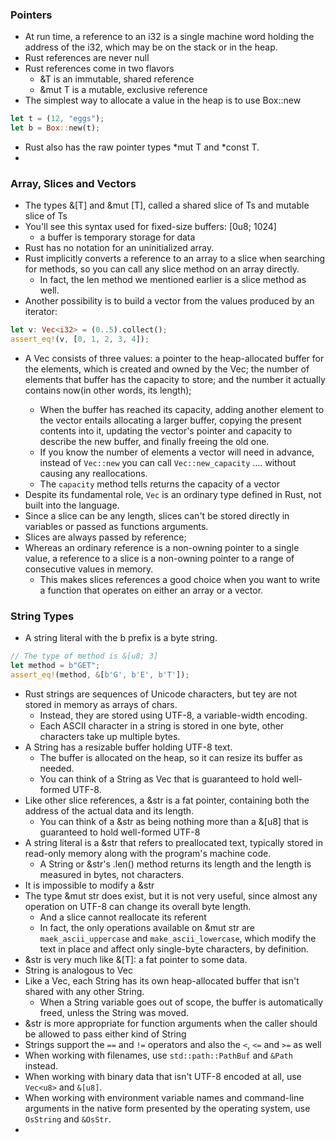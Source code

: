 ### Pointers 
- At run time, a reference to an i32 is a single machine word holding the address of the i32, which may be on the stack or in the heap.
- Rust references are never null
- Rust references come in two flavors
	- &T is an immutable, shared reference
	- &mut T is a mutable, exclusive reference 
- The simplest way to allocate a value in the heap is to use Box::new
```rust
let t = (12, "eggs");
let b = Box::new(t);
```
- Rust also has the raw pointer types *mut T and *const T.
- 
### Array, Slices and Vectors 
- The types &[T] and &mut [T], called a shared slice of Ts and mutable slice of Ts
- You'll see this syntax used for fixed-size buffers: [0u8; 1024]
	- a buffer is temporary storage for data
- Rust has no notation for an uninitialized array.
- Rust implicitly converts a reference to an array to a slice when searching for methods, so you can call any slice method on an array directly.
	- In fact, the len method we mentioned earlier is a slice method as well.
- Another possibility is to build a vector from the values produced by an iterator: 
```rust
let v: Vec<i32> = (0..5).collect();
assert_eq!(v, [0, 1, 2, 3, 4]);
```
- A Vec<T> consists of three values: a pointer to the heap-allocated buffer for the elements, which is created and owned by the Vec<T>;  the number of elements that buffer has the capacity to store; and the number it actually contains now(in other words, its length);
	- When the buffer has reached its capacity, adding another element to the vector entails allocating a larger buffer, copying the present contents into it, updating the vector's pointer and capacity to describe the new buffer, and finally freeing the old one.
	- If you know the number of elements a vector will need in advance, instead of `Vec::new` you can call `Vec::new_capacity` .... without causing any reallocations.
	- The `capacity` method tells returns the capacity of a vector
- Despite its fundamental role, `Vec` is an ordinary type defined in Rust, not built into the language.
- Since a slice can be any length, slices can't be stored directly in variables or passed as functions arguments. 
- Slices are always passed by reference;
- Whereas an ordinary reference is a non-owning pointer to a single value, a reference to a slice is a non-owning pointer to a range of consecutive values in memory.
	- This makes slices references a good choice when you want to write a function that operates on either an array or a vector.

### String Types 
- A string literal with the b prefix is a byte string.
```rust
// The type of method is &[u8; 3]
let method = b"GET";
assert_eq!(method, &[b'G', b'E', b'T']);
```
- Rust strings are sequences of Unicode characters, but tey are not stored in memory as arrays of chars.
	- Instead, they are stored using UTF-8, a variable-width encoding. 
	- Each ASCII character in a string is stored in one byte, other characters take up multiple bytes.
- A String has a resizable buffer holding UTF-8 text.
	- The buffer is allocated on the heap, so it can resize its buffer as needed.
	- You can think of a String as Vec<u8> that is guaranteed to hold well-formed UTF-8.
- Like other slice references, a &str is a fat pointer, containing both the address of the actual data and its length.
	- You can think of a &str as being nothing more than a &[u8] that is guaranteed to hold well-formed UTF-8
- A string literal is a &str that refers to preallocated text, typically stored in read-only memory along with the program's machine code.
	- A String or &str's .len() method returns its length and the length is measured in bytes, not characters.
- It is impossible to modify a &str 
- The type &mut str does exist, but it is not very useful, since almost any operation on UTF-8 can change its overall byte length.
	- And a slice cannot reallocate its referent
	- In fact, the only operations available on &mut str are `maek_ascii_uppercase` and `make_ascii_lowercase`, which modify the text in place and affect only single-byte characters, by definition.
- &str is very much like &[T]: a fat pointer to some data.
- String is analogous to Vec<T>
- Like a Vec, each String has its own heap-allocated buffer that isn't shared with any other String.
	- When a String variable goes out of scope, the buffer is automatically freed, unless the String was moved.
- &str is more appropriate for function arguments when the caller should be allowed to pass either kind of String 
- Strings support the `==` and `!=` operators and also the `<`, `<=` and `>=` as well
- When working with filenames, use `std::path::PathBuf` and `&Path` instead.
- When working with binary data that isn't UTF-8 encoded at all, use `Vec<u8>` and `&[u8]`.
- When working with environment variable names and command-line arguments in the native form presented by the operating system, use `OsString` and `&OsStr`.
- 

